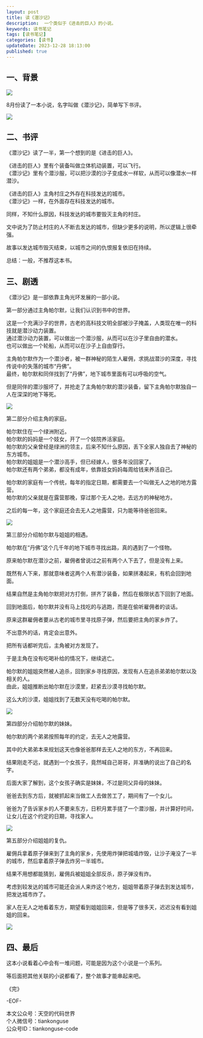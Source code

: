 ```yaml
---
layout: post  
title: 读《潜沙记》  
description:  一个类似于《进击的巨人》的小说。  
keywords: 读书笔记  
tags: [读书笔记]  
categories: [读书]  
updateDate: 2023-12-28 18:13:00  
published: true  
---
```



## 一、背景  


![](https://res2023.tiankonguse.com/images/2023/12/28/000.png)


8月份读了一本小说，名字叫做《潜沙记》，简单写下书评。  



![](https://res2023.tiankonguse.com/images/2023/12/28/001.png)


## 二、书评  


《潜沙记》读了一半，第一个想到的是《进击的巨人》。  


《进击的巨人》里有个装备叫做立体机动装置，可以飞行。  
《潜沙记》里有个潜沙服，可以把沙漠的沙子变成水一样软，从而可以像潜水一样潜沙。  


《进击的巨人》主角村庄之外存在科技发达的城市。  
《潜沙记》一样，在外面存在科技发达的城市。  


同样，不知什么原因，科技发达的城市要毁灭主角的村庄。  


文中说为了防止村庄的人不断去发达的城市，但缺少更多的说明，所以逻辑上很牵强。  


故事以发达城市毁灭结束，以城市之间的仇恨报复依旧在持续。  


总结：一般，不推荐这本书。



## 三、剧透  


《潜沙记》是一部依靠主角光环发展的一部小说。  


第一部分通过主角帕尔默，让我们认识到书中的世界。  


这是一个充满沙子的世界，古老的高科技文明全部被沙子掩盖，人类现在唯一的科技就是潜沙动力装置。  
通过潜沙动力装置，可以做出一个潜沙服，从而可以在沙子里自由的潜水。  
也可以做出一个轮船，从而可以在沙子上自由穿行。  


主角帕尔默作为一个潜沙者，被一群神秘的陌生人雇佣，求挑战潜沙的深度，寻找传说中的失落的城市“丹佛”。  
最终，帕尔默和同伴找到了“丹佛”，地下城市里面有可以呼吸的空气。  


但是同伴的潜沙服坏了，并抢走了主角帕尔默的潜沙装备，留下主角帕尔默独自一人在深深的地下等死。  


![](https://res2023.tiankonguse.com/images/2023/12/28/002.png)



第二部分介绍主角的家庭。   


帕尔默住在一个绿洲附近。  
帕尔默的妈妈是一个妓女，开了一个妓院养活家庭。  
帕尔默的父亲曾经是绿洲的领主，后来不知什么原因，丢下全家人独自去了神秘的东方城市。  
帕尔默的姐姐是一个潜沙高手，但已经嫁人，很多年没回家了。  
帕尔默还有两个弟弟，都没有成年，依靠妓女妈妈每周给钱来养活自己。  


帕尔默的家庭有一个传统，每年的指定日期，都需要去一个叫做无人之地的地方露营。  
帕尔默的父亲就是在露营那晚，穿过那个无人之地，去远方的神秘地方。  


之后的每一年，这个家庭还会去无人之地露营，只为能等待爸爸回来。  


![](https://res2023.tiankonguse.com/images/2023/12/28/003.png)


第三部分介绍帕尔默与姐姐的相遇。  


帕尔默在“丹佛”这个几千年的地下城市寻找出路，真的遇到了一个怪物。  


原来帕尔默在潜沙之前，雇佣者曾说过之前有两个人下去了，但是没有上来。  


既然有人下来，那就意味者这两个人有潜沙装备，如果拼凑起来，有机会回到地面。  


结果自然是主角帕尔默把对方打倒，拼齐了装备，然后在极限状态下回到了地面。  



回到地面后，帕尔默并没有马上找吃的与逃跑，而是在偷听雇佣者的谈话。  


原来这群雇佣者要从古老的城市里寻找原子弹，然后要把主角的家乡炸了。  


不出意外的话，肯定会出意外。  


把所有话都听完后，主角被对方发现了。  


于是主角在没有吃喝补给的情况下，继续逃亡。  


帕尔默的姐姐突然被人追杀，回到家乡寻找原因，发现有人在追杀弟弟帕尔默以及相关的人。  
由此，姐姐推断出帕尔默在沙漠里，赶紧去沙漠寻找帕尔默。  


这么大的沙漠，姐姐找到了无数天没有吃喝的帕尔默。  


![](https://res2023.tiankonguse.com/images/2023/12/28/006.png)


第四部分介绍帕尔默的妹妹。  


帕尔默的两个弟弟按照每年的约定，去无人之地露营。  


其中的大弟弟本来规划这天也像爸爸那样去无人之地的东方，不再回来。  


结果刚走不远，就遇到一个女孩子，竟然喊自己哥哥，并准确的说出了自己的名字。  


后面大家了解到，这个女孩子确实是妹妹，不过是同父异母的妹妹。  


爸爸去到东方后，就被抓起来当做工人去做苦工了，期间有了一个女儿。  


爸爸为了告诉家乡的人不要来东方，日积月累手搓了一个潜沙服，并计算好时间，让女儿在这个约定的日期，寻找家人。  



![](https://res2023.tiankonguse.com/images/2023/12/28/004.png)



第五部分介绍姐姐的复仇。  


雇佣兵拿着原子弹来到了主角的家乡，先使用炸弹把城墙炸毁，让沙子淹没了一半的城市，然后拿着原子弹去炸另一半城市。  


结果不用想都能猜到，雇佣兵被姐姐全部反杀，原子弹没有炸。  


考虑到较发达的城市可能还会派人来炸这个地方，姐姐带着原子弹去到发达城市，把发达城市炸了。  


家人在无人之地看着东方，期望看到姐姐回来，但是等了很多天，迟迟没有看到姐姐的回来。  


![](https://res2023.tiankonguse.com/images/2023/12/28/005.png)



## 四、最后  


这本小说看着心中会有一堆问题，可能是因为这个小说是一个系列。  


等后面把其他关联的小说都看了，整个故事才能串起来吧。  



《完》  


-EOF-  



本文公众号：天空的代码世界  
个人微信号：tiankonguse  
公众号ID：tiankonguse-code  
  

